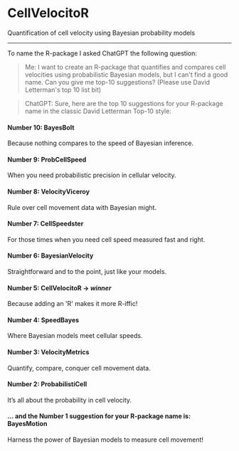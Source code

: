 # CellVelocitoR
Quantification of cell velocity using Bayesian probability models

---

To name the R-package I asked ChatGPT the following question: 

> Me: I want to create an R-package that quantifies and compares cell velocities using probabilistic 
Bayesian models, but I can't find a good name. Can you give me top-10 suggestions? (Please use 
David Letterman's top 10 list bit)



> ChatGPT: Sure, here are the top 10 suggestions for your R-package name in the classic David Letterman 
Top-10 style:

#### Number 10: BayesBolt
Because nothing compares to the speed of Bayesian inference.

#### Number 9: ProbCellSpeed
When you need probabilistic precision in cellular velocity.

#### Number 8: VelocityViceroy
Rule over cell movement data with Bayesian might.

#### Number 7: CellSpeedster
For those times when you need cell speed measured fast and right.

#### Number 6: BayesianVelocity
Straightforward and to the point, just like your models.

#### Number 5: CellVelocitoR -> *winner*
Because adding an 'R' makes it more R-iffic!

#### Number 4: SpeedBayes
Where Bayesian models meet cellular speeds.

#### Number 3: VelocityMetrics
Quantify, compare, conquer cell movement data.

#### Number 2: ProbabilistiCell
It’s all about the probability in cell velocity.

#### ... and the Number 1 suggestion for your R-package name is: BayesMotion
Harness the power of Bayesian models to measure cell movement!
